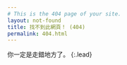 ```yaml
---
# This is the 404 page of your site.
layout: not-found
title: 找不到此網頁！ (404)
permalink: 404.html
---
```


你一定是走錯地方了。
{:.lead}


